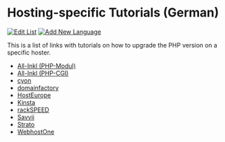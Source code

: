 # Hosting-specific Tutorials (German)

[![Edit List](https://img.shields.io/badge/Edit_List--green.svg?style=social)](https://github.com/wp-core-php/servehappy-resources/edit/master/tutorials/hosting-specific/tutorials-de.md)
[![Add New Language](https://img.shields.io/badge/Add_New_Language--green.svg?style=social)](https://github.com/wp-core-php/servehappy-resources/new/master/tutorials/hosting-specific)

This is a list of links with tutorials on how to upgrade the PHP version on a specific hoster.

* [All-Inkl (PHP-Modul)](https://all-inkl.com/wichtig/anleitungen/skripte/sonstiges/migration-der-php-version/pruefung-wenn-derzeit-php-als-modul-verwendet-wird_436.html)
* [All-Inkl (PHP-CGI)](https://all-inkl.com/wichtig/anleitungen/skripte/sonstiges/migration-der-php-version/pruefung-wenn-bereits-php-als-cgi-verwendet-wird_437.html)
* [cyon](https://www.cyon.ch/support/a/wie-kann-ich-die-php-version-eines-verzeichnisses-andern)
* [domainfactory](https://www.df.eu/de/support/df-faq/webhosting/skriptsprachen/php-versionsauswahl/)
* [HostEurope](https://www.hosteurope.de/faq/webhosting/skripte/php-version-wechseln/)
* [Kinsta](https://kinsta.com/de/wissensdatenbank/wordpress-php-version/)
* [rackSPEED](https://rackspeed.de/blog/php-7-0-ist-da-upgrade-jetzt/)
* [Savvii](https://support.savvii.nl/de/support/solutions/articles/11000012882-die-php-version-f%C3%BCr-eine-seite-anpassen)
* [Strato](https://www.strato.de/faq/article/2264/So-%C3%A4ndern-Sie-Ihre-PHP-Einstellungen-in-Ihrem-Hosting-Paket.html)
* [WebhostOne](https://www.webhostone.de/faq-programmiersprachen/welche-versionen-von-php-stehen-mir-zur-verfuegung.html)
